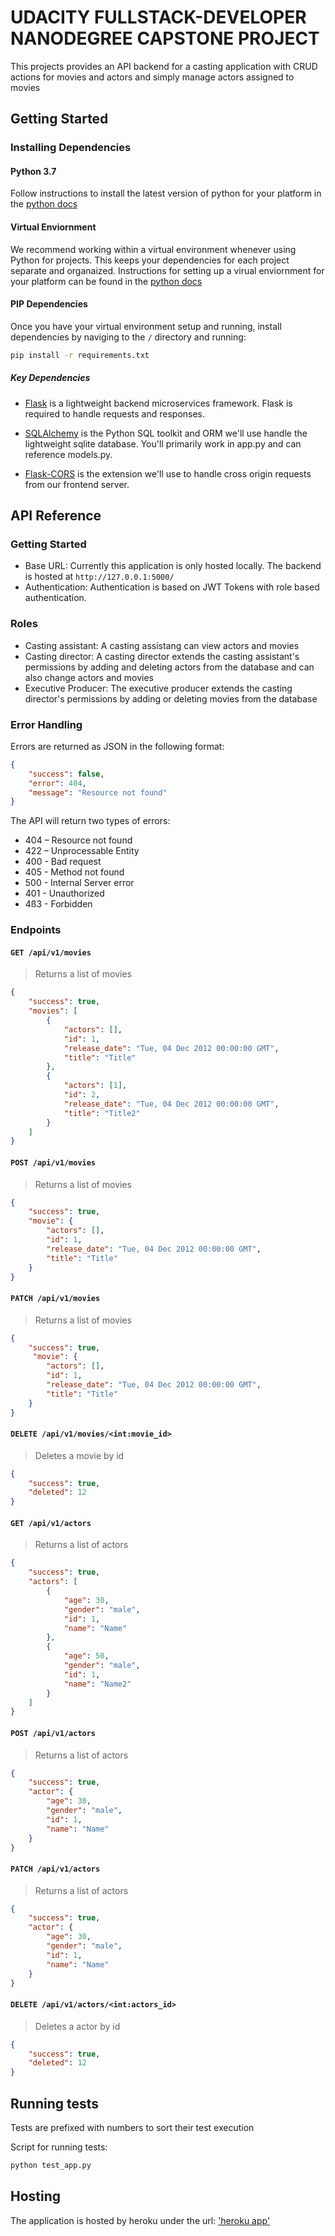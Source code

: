 # UDACITY FULLSTACK-DEVELOPER NANODEGREE CAPSTONE PROJECT

This projects provides an API backend for a casting application with CRUD actions for movies and actors and simply manage actors assigned to movies

## Getting Started

### Installing Dependencies

#### Python 3.7

Follow instructions to install the latest version of python for your platform in the [python docs](https://docs.python.org/3/using/unix.html#getting-and-installing-the-latest-version-of-python)

#### Virtual Enviornment

We recommend working within a virtual environment whenever using Python for projects. This keeps your dependencies for each project separate and organaized. Instructions for setting up a virual enviornment for your platform can be found in the [python docs](https://packaging.python.org/guides/installing-using-pip-and-virtual-environments/)

#### PIP Dependencies

Once you have your virtual environment setup and running, install dependencies by naviging to the `/` directory and running:

```bash
pip install -r requirements.txt
```

##### Key Dependencies

- [Flask](http://flask.pocoo.org/)  is a lightweight backend microservices framework. Flask is required to handle requests and responses.

- [SQLAlchemy](https://www.sqlalchemy.org/) is the Python SQL toolkit and ORM we'll use handle the lightweight sqlite database. You'll primarily work in app.py and can reference models.py. 

- [Flask-CORS](https://flask-cors.readthedocs.io/en/latest/#) is the extension we'll use to handle cross origin requests from our frontend server. 

## API Reference

### Getting Started

- Base URL: Currently this application is only hosted locally. The backend is hosted at `http://127.0.0.1:5000/`
- Authentication: Authentication is based on JWT Tokens with role based authentication.

### Roles
- Casting assistant: A casting assistang can view actors and movies
- Casting director: A casting director extends the casting assistant's permissions by adding and deleting actors from the database and can also change actors and movies
- Executive Producer: The executive producer extends the casting director's permissions by adding or deleting movies from the database

### Error Handling
Errors are returned as JSON in the following format:
```json
{
    "success": false,
    "error": 404,
    "message": "Resource not found"
}
```

The API will return two types of errors:

- 404 – Resource not found
- 422 – Unprocessable Entity
- 400 - Bad request
- 405 - Method not found
- 500 - Internal Server error
- 401 - Unauthorized
- 4ß3 - Forbidden

### Endpoints

#### `GET /api/v1/movies`
> Returns a list of movies
```json
{
    "success": true,
    "movies": [
        {
            "actors": [], 
            "id": 1, 
            "release_date": "Tue, 04 Dec 2012 00:00:00 GMT", 
            "title": "Title"
        },
        {
            "actors": [1], 
            "id": 2, 
            "release_date": "Tue, 04 Dec 2012 00:00:00 GMT", 
            "title": "Title2"
        }
    ]
}
```

#### `POST /api/v1/movies`
> Returns a list of movies
```json
{
    "success": true,
    "movie": {
        "actors": [], 
        "id": 1, 
        "release_date": "Tue, 04 Dec 2012 00:00:00 GMT", 
        "title": "Title"
    }
}
```

#### `PATCH /api/v1/movies`
> Returns a list of movies
```json
{
    "success": true,
     "movie": {
        "actors": [], 
        "id": 1, 
        "release_date": "Tue, 04 Dec 2012 00:00:00 GMT", 
        "title": "Title"
    }
}
```

#### `DELETE /api/v1/movies/<int:movie_id>`
> Deletes a movie by id
```json
{
    "success": true,
    "deleted": 12
}
```

#### `GET /api/v1/actors`
> Returns a list of actors
```json
{
    "success": true,
    "actors": [
        {
            "age": 30, 
            "gender": "male", 
            "id": 1, 
            "name": "Name"
        },
        {
            "age": 50, 
            "gender": "male", 
            "id": 1, 
            "name": "Name2"
        }
    ]
}
```

#### `POST /api/v1/actors`
> Returns a list of actors
```json
{
    "success": true,
    "actor": {
        "age": 30, 
        "gender": "male", 
        "id": 1, 
        "name": "Name"
    }
}
```

#### `PATCH /api/v1/actors`
> Returns a list of actors
```json
{
    "success": true,
    "actor": {
        "age": 30, 
        "gender": "male", 
        "id": 1, 
        "name": "Name"
    }
}
```

#### `DELETE /api/v1/actors/<int:actors_id>`
> Deletes a actor by id
```json
{
    "success": true,
    "deleted": 12
}
```

## Running tests

Tests are prefixed with numbers to sort their test execution

Script for running tests:

```bash
python test_app.py
```

## Hosting

The application is hosted by heroku under the url: ['heroku app'](https://casting0815.herokuapp.com/api/v1)
